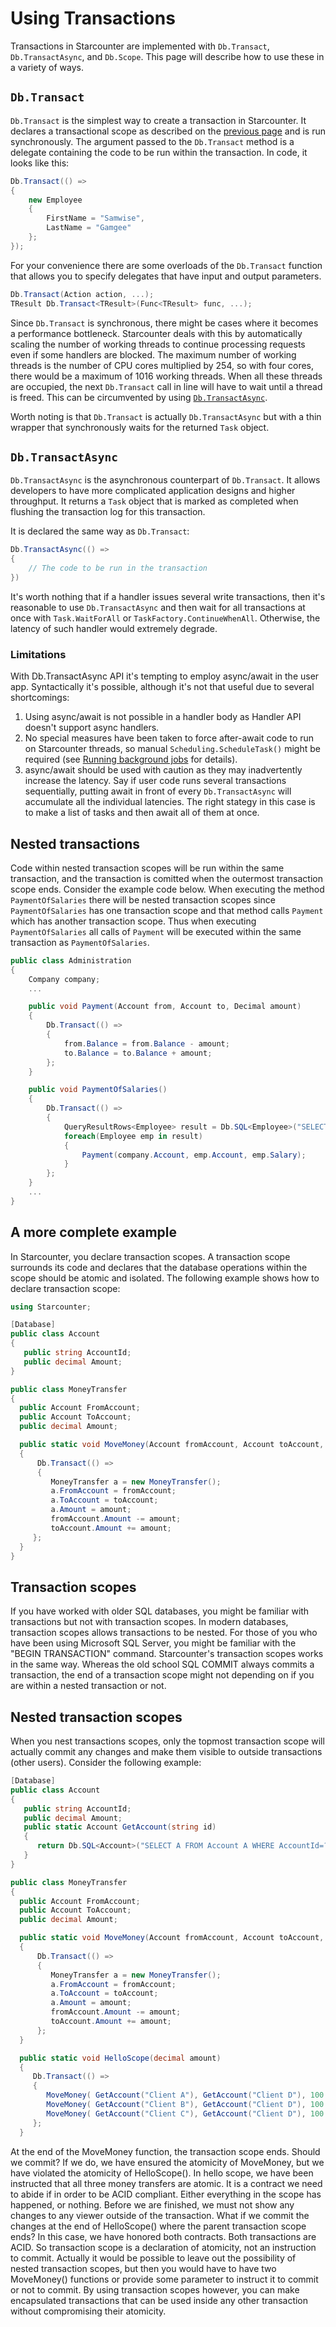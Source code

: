 # Using Transactions

Transactions in Starcounter are implemented with `Db.Transact`, `Db.TransactAsync`, and `Db.Scope`. This page will describe how to use these in a variety of ways.

## `Db.Transact`

`Db.Transact` is the simplest way to create a transaction in Starcounter. It declares a transactional scope as described on the [previous page](/guides/transactions) and is run synchronously.
The argument passed to the `Db.Transact` method is a delegate containing the code to be run within the transaction. In code, it looks like this:

```cs
Db.Transact(() =>
{
    new Employee
    {
        FirstName = "Samwise",
        LastName = "Gamgee"
    };
});
```

For your convenience there are some overloads of the `Db.Transact` function that allows you to specify delegates that have input and output parameters.

```cs
Db.Transact(Action action, ...);
TResult Db.Transact<TResult>(Func<TResult> func, ...);
```  

Since `Db.Transact` is synchronous, there might be cases where it becomes a performance bottleneck. Starcounter deals with this by automatically scaling the number of working threads to continue processing requests even if some handlers are blocked. The maximum number of working threads is the number of CPU cores multiplied by 254, so with four cores, there would be a maximum of 1016 working threads. When all these threads are occupied, the next `Db.Transact` call in line will have to wait until a thread is freed. This can be circumvented by using [`Db.TransactAsync`](#dbtransactasync).

Worth noting is that `Db.Transact` is actually `Db.TransactAsync` but with a thin wrapper that synchronously waits for the returned `Task` object. 

## `Db.TransactAsync`

`Db.TransactAsync` is the asynchronous counterpart of `Db.Transact`. It allows developers to have more complicated application designs and higher throughput. It returns a `Task` object that is marked as completed when flushing the transaction log for this transaction.

It is declared the same way as `Db.Transact`:

```cs
Db.TransactAsync(() => 
{
    // The code to be run in the transaction
})
```

It's worth nothing that if a handler issues several write transactions, then it's reasonable to use `Db.TransactAsync` and then wait for all transactions at once with `Task.WaitForAll` or `TaskFactory.ContinueWhenAll`. Otherwise, the latency of such handler would extremely degrade.

### Limitations

With Db.TransactAsync API it's tempting to employ async/await in the user app. Syntactically it's possible, although it's not that useful due to several shortcomings:

1. Using async/await is not possible in a handler body as Handler API doesn't support async handlers.
2. No special measures have been taken to force after-await code to run on Starcounter threads, so manual `Scheduling.ScheduleTask()` might be required (see [Running background jobs](../running-background-jobs) for details).
3. async/await should be used with caution as they may inadvertently increase the latency. Say if user code runs several transactions sequentially, putting await in front of every `Db.TransactAsync` will accumulate all the individual latencies. The right stategy in this case is to make a list of tasks and then await all of them at once.

## Nested transactions

Code within nested transaction scopes will be run within the same transaction,
and the transaction is comitted when the outermost transaction scope ends.
Consider the example code below. When executing the method <code>PaymentOfSalaries</code>
there will be nested transaction scopes since <code>PaymentOfSalaries</code> has one
transaction scope and that method calls <code>Payment</code> which has another transaction scope.
Thus when executing <code>PaymentOfSalaries</code> all calls of <code>Payment</code> will
be executed within the same transaction as <code>PaymentOfSalaries</code>.

```cs
public class Administration
{
    Company company;
    ...

    public void Payment(Account from, Account to, Decimal amount)
    {
        Db.Transact(() =>
        {
            from.Balance = from.Balance - amount;
            to.Balance = to.Balance + amount;
        };
    }

    public void PaymentOfSalaries()
    {
        Db.Transact(() =>
        {
            QueryResultRows<Employee> result = Db.SQL<Employee>("SELECT e FROM Employee e");
            foreach(Employee emp in result)
            {
                Payment(company.Account, emp.Account, emp.Salary);
            }
        };
    }
    ...
}  
```

## A more complete example

In Starcounter, you declare transaction scopes. A transaction scope surrounds its code and declares that the database operations within the scope should be atomic and isolated. The following example shows how to declare transaction scope:

```cs
using Starcounter;

[Database]
public class Account
{
   public string AccountId;
   public decimal Amount;
}

public class MoneyTransfer
{
  public Account FromAccount;
  public Account ToAccount;
  public decimal Amount;

  public static void MoveMoney(Account fromAccount, Account toAccount, decimal amount)
  {
      Db.Transact(() =>
      {
         MoneyTransfer a = new MoneyTransfer();
         a.FromAccount = fromAccount;
         a.ToAccount = toAccount;
         a.Amount = amount;
         fromAccount.Amount -= amount;
         toAccount.Amount += amount;
     };
  }
}
```

## Transaction scopes

If you have worked with older SQL databases, you might be familiar with transactions but not with transaction scopes. In modern databases, transaction scopes allows transactions to be nested. For those of you who have been using Microsoft SQL Server, you might be familiar with the "BEGIN TRANSACTION" command. Starcounter's transaction scopes works in the same way. Whereas the old school SQL COMMIT always commits a transaction, the end of a transaction scope might not depending on if you are within a nested transaction or not.

## Nested transaction scopes
When you nest transactions scopes, only the topmost transaction scope will actually commit any changes and make them visible to outside transactions (other users). Consider the following example:

```cs
[Database]
public class Account
{
   public string AccountId;
   public decimal Amount;
   public static Account GetAccount(string id)  
   {
      return Db.SQL<Account>("SELECT A FROM Account A WHERE AccountId=?", id ).First;
   }
}

public class MoneyTransfer
{
  public Account FromAccount;
  public Account ToAccount;
  public decimal Amount;

  public static void MoveMoney(Account fromAccount, Account toAccount, decimal amount)
  {
      Db.Transact(() =>
      {
         MoneyTransfer a = new MoneyTransfer();
         a.FromAccount = fromAccount;
         a.ToAccount = toAccount;
         a.Amount = amount;
         fromAccount.Amount -= amount;
         toAccount.Amount += amount;
      };
  }

  public static void HelloScope(decimal amount)  
  {
     Db.Transact(() =>
     {
        MoveMoney( GetAccount("Client A"), GetAccount("Client D"), 100 );
        MoveMoney( GetAccount("Client B"), GetAccount("Client D"), 100 );
        MoveMoney( GetAccount("Client C"), GetAccount("Client D"), 100 );
     };
  }
```

At the end of the MoveMoney function, the transaction scope ends. Should we commit? If we do, we have ensured the atomicity of MoveMoney, but we have violated the atomicity of HelloScope(). In hello scope, we have been instructed that all three money transfers are atomic. It is a contract we need to abide if in order to be ACID compliant. Either everything in the scope has happened, or nothing. Before we are finished, we must not show any changes to any viewer outside of the transaction. What if we commit the changes at the end of HelloScope() where the parent transaction scope ends? In this case, we have honored both contracts. Both transactions are ACID. So transaction scope is a declaration of atomicity, not an instruction to commit. Actually it would be possible to leave out the possibility of nested transaction scopes, but then you would have to have two MoveMoney() functions or provide some parameter to instruct it to commit or not to commit. By using transaction scopes however, you can make encapsulated transactions that can be used inside any other transaction without compromising their atomicity.